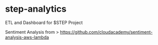 # step-analytics
ETL and Dashboard for $STEP Project


Sentiment Analysis from > https://github.com/cloudacademy/sentiment-analysis-aws-lambda
